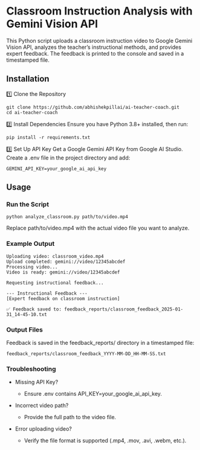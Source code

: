 # Classroom Instruction Analysis with Gemini Vision API

This Python script uploads a classroom instruction video to Google Gemini Vision API, analyzes the teacher’s instructional methods, and provides expert feedback. The feedback is printed to the console and saved in a timestamped file.

## Installation

1️⃣ Clone the Repository

```
git clone https://github.com/abhishekpillai/ai-teacher-coach.git
cd ai-teacher-coach
```

2️⃣ Install Dependencies
Ensure you have Python 3.8+ installed, then run:

```
pip install -r requirements.txt
```

3️⃣ Set Up API Key
Get a Google Gemini API Key from Google AI Studio.
Create a .env file in the project directory and add:

```
GEMINI_API_KEY=your_google_ai_api_key
```

## Usage

### Run the Script

```
python analyze_classroom.py path/to/video.mp4
```

Replace path/to/video.mp4 with the actual video file you want to analyze.

### Example Output

```
Uploading video: classroom_video.mp4
Upload completed: gemini://video/12345abcdef
Processing video...
Video is ready: gemini://video/12345abcdef

Requesting instructional feedback...

--- Instructional Feedback ---
[Expert feedback on classroom instruction]

✅ Feedback saved to: feedback_reports/classroom_feedback_2025-01-31_14-45-10.txt
```

### Output Files

Feedback is saved in the feedback_reports/ directory in a timestamped file:

```
feedback_reports/classroom_feedback_YYYY-MM-DD_HH-MM-SS.txt
```

### Troubleshooting

- Missing API Key?

  - Ensure .env contains API_KEY=your_google_ai_api_key.

- Incorrect video path?

  - Provide the full path to the video file.

- Error uploading video?
  - Verify the file format is supported (.mp4, .mov, .avi, .webm, etc.).
